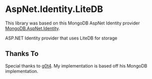 AspNet.Identity.LiteDB 
=======================

This library was based on this MongoDB AspNet Identity provider [MongoDB.AspNet.Identity](https://github.com/g0t4/aspnet-identity-mongo).


ASP.NET Identity provider that uses LiteDB for storage


## Thanks To ##

Special thanks to [g0t4](https://github.com/g0t4/).  My implementation is based off his MongoDB implementation.
